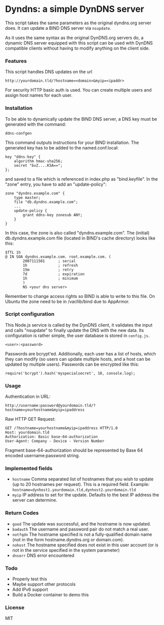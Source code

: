 # Dyndns: a simple DynDNS server

This script takes the same parameters as the original dyndns.org server does. It can update a BIND DNS server via `nsupdate`.

As it uses the same syntax as the original DynDNS.org servers do, a dynamic DNS server equipped with this script can be used with DynDNS compatible clients without having to modify anything on the client side.


### Features

This script handles DNS updates on the url

    http://yourdomain.tld/?hostname=<domain>&myip=<ipaddr>

For security HTTP basic auth is used. You can create multiple users and assign host names for each user.


### Installation

To be able to dynamically update the BIND DNS server, a DNS key must be generated with the command:

    ddns-confgen

This command outputs instructions for your BIND installation. The generated key has to be added to the named.conf.local:

    key "ddns-key" {
        algorithm hmac-sha256;
        secret "bvZ....K5A==";
    };

and saved to a file which is referenced in index.php as "bind.keyfile". In the "zone" entry, you have to add an "update-policy":

    zone "dyndns.example.com" {
        type master;
        file "db.dyndns.example.com";
        ...
        update-policy {
            grant ddns-key zonesub ANY;
        }
    }

In this case, the zone is also called "dyndns.example.com". The (initial) db.dyndns.example.com file (located in BIND's cache directory) looks like this:

    $TTL 1h
    @ IN SOA dyndns.example.com. root.example.com. (
            2007111501      ; serial
            1h              ; refresh
            15m             ; retry
            7d              ; expiration
            1h              ; minimum
            )  
            NS <your dns server>

Remember to change access rights so BIND is able to write to this file. On Ubuntu the zone need to be in /var/lib/bind due to AppArmor.


### Script configuration

This Node.js service is called by the DynDNS client, it validates the input and calls "nsupdate" to 
finally update the DNS with the new data. Its configuration is rather simple, the user database is
stored in `config.js`.

    <user>:<password>

Passwords are bcrypt'ed. Additionally, each user has a list of hosts, which they can modify (so users can update multiple hosts, and a host can be updated by multiple users). Passwords can be encrypted like this:

    require('bcrypt').hash('myspecialsecret', 10, console.log);


### Usage

Authentication in URL:

    http://username:password@yourdomain.tld/?hostname=yourhostname&myip=ipaddress


Raw HTTP GET Request:

    GET /?hostname=yourhostname&myip=ipaddress HTTP/1.0 
    Host: yourdomain.tld 
    Authorization: Basic base-64-authorization 
    User-Agent: Company - Device - Version Number

Fragment base-64-authorization should be represented by Base 64 encoded username:password string.


### Implemented fields

- `hostname` Comma separated list of hostnames that you wish to update (up to 20 hostnames per request). This is a required field. Example: `hostname=dynhost1.yourdomain.tld,dynhost2.yourdomain.tld`
- `myip` IP address to set for the update. Defaults to the best IP address the server can determine.


### Return Codes

- `good` The update was successful, and the hostname is now updated.
- `badauth` The username and password pair do not match a real user.
- `notfqdn` The hostname specified is not a fully-qualified domain name (not in the form hostname.dyndns.org or domain.com).
- `nohost` The hostname specified does not exist in this user account (or is not in the service specified in the system parameter)
- `dnserr` DNS error encountered


### Todo

- Properly test this
- Maybe support other protocols
- Add IPv6 support
- Build a Docker container to demo this


### License

MIT
